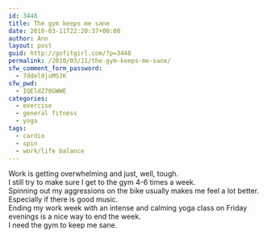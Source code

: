 ```yaml
---
id: 3448
title: The gym keeps me sane
date: 2010-03-11T22:20:37+00:00
author: Ann
layout: post
guid: http://gofitgirl.com/?p=3448
permalink: /2010/03/11/the-gym-keeps-me-sane/
sfw_comment_form_password:
  - 7ddel0juMSJK
sfw_pwd:
  - IQEldZ78GWWE
categories:
  - exercise
  - general fitness
  - yoga
tags:
  - cardio
  - spin
  - work/life balance
---
```

Work is getting overwhelming and just, well, tough.  
I still try to make sure I get to the gym 4-6 times a week.  
Spinning out my aggressions on the bike usually makes me feel a lot better. Especially if there is good music.  
Ending my work week with an intense and calming yoga class on Friday evenings is a nice way to end the week.  
I need the gym to keep me sane.